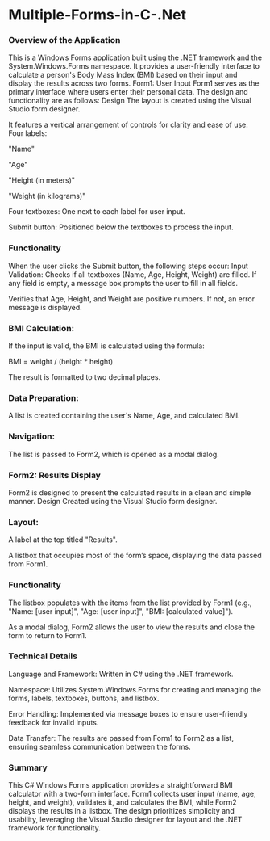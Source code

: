 # Multiple-Forms-in-C-.Net

### Overview of the Application

This is a Windows Forms application built using the .NET framework and the System.Windows.Forms namespace. It provides a user-friendly interface to calculate a person's Body Mass Index (BMI) based on their input and display the results across two forms.
Form1: User Input
Form1 serves as the primary interface where users enter their personal data. The design and functionality are as follows:
Design
The layout is created using the Visual Studio form designer.

It features a vertical arrangement of controls for clarity and ease of use:
Four labels: 

"Name"

"Age"

"Height (in meters)"

"Weight (in kilograms)"

Four textboxes: One next to each label for user input.

Submit button: Positioned below the textboxes to process the input.

### Functionality

When the user clicks the Submit button, the following steps occur:
Input Validation:
Checks if all textboxes (Name, Age, Height, Weight) are filled. If any field is empty, a message box prompts the user to fill in all fields.

Verifies that Age, Height, and Weight are positive numbers. If not, an error message is displayed.

### BMI Calculation:

If the input is valid, the BMI is calculated using the formula:

BMI = weight / (height * height)

The result is formatted to two decimal places.

### Data Preparation:

A list is created containing the user's Name, Age, and calculated BMI.

### Navigation:

The list is passed to Form2, which is opened as a modal dialog.

### Form2: Results Display

Form2 is designed to present the calculated results in a clean and simple manner.
Design
Created using the Visual Studio form designer.

### Layout:

A label at the top titled "Results".

A listbox that occupies most of the form’s space, displaying the data passed from Form1.

### Functionality

The listbox populates with the items from the list provided by Form1 (e.g., "Name: [user input]", "Age: [user input]", "BMI: [calculated value]").

As a modal dialog, Form2 allows the user to view the results and close the form to return to Form1.

### Technical Details

Language and Framework: Written in C# using the .NET framework.

Namespace: Utilizes System.Windows.Forms for creating and managing the forms, labels, textboxes, buttons, and listbox.

Error Handling: Implemented via message boxes to ensure user-friendly feedback for invalid inputs.

Data Transfer: The results are passed from Form1 to Form2 as a list, ensuring seamless communication between the forms.

### Summary

This C# Windows Forms application provides a straightforward BMI calculator with a two-form interface. Form1 collects user input (name, age, height, and weight), validates it, and calculates the BMI, while Form2 displays the results in a listbox. The design prioritizes simplicity and usability, leveraging the Visual Studio designer for layout and the .NET framework for functionality.

